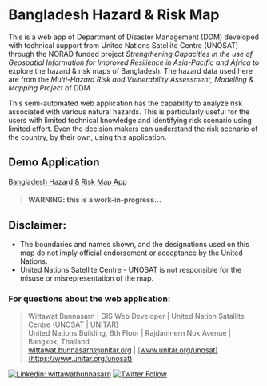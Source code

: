 # Bangladesh Hazard & Risk Map

This is a web app of Department of Disaster Management (DDM) developed with technical support from United Nations Satellite Centre (UNOSAT) through the NORAD funded project *Strengthening Capacities in the use of Geospatial Information for Improved Resilience in Asia-Pacific and Africa* to explore the hazard & risk maps of Bangladesh. The hazard data used here are from the *Multi-Hazard Risk and Vulnerability Assessment, Modelling & Mapping Project* of DDM.

This semi-automated web application has the capability to analyze risk associated with various natural hazards. This is particularly useful for the users with limited technical knowledge and identifying risk scenario using limited effort. Even the decision makers can understand the risk scenario of the country, by their own, using this application.

## Demo Application
[Bangladesh Hazard & Risk Map App](https://unosat-geodrr.cern.ch/apps/BGD/hazard-risk/)
> #### WARNING: this is a work-in-progress...

## Disclaimer:
- The boundaries and names shown, and the designations used on this map do not imply official endorsement or acceptance by the United Nations.
- United Nations Satellite Centre - UNOSAT is not responsible for the misuse or misrepresentation of the map.

### For questions about the web application:
> Wittawat Bunnasarn | GIS Web Developer | United Nation Satallite Centre (UNOSAT | UNITAR)\
> United Nations Building, 6th Floor | Rajdamnern Nok Avenue | Bangkok, Thailand\
> [wittawat.bunnasarn@unitar.org](mailto:wittawat.bunnasarn@unitar.org) | [www.unitar.org/unosat](https://www.unitar.org/unosat)

<!-- markdown-link-check-disable -->
[![Linkedin: wittawatbunnasarn](https://img.shields.io/badge/-Wittawat%20Bunnasarn-blue?style=flat-square&logo=Linkedin&logoColor=white&link=https://www.linkedin.com/in/wittawatbunnasarn/)](https://www.linkedin.com/in/wittawatbunnasarn/)
[![Twitter Follow](https://img.shields.io/twitter/follow/aon_wittawat?label=Follow)](https://twitter.com/aon_wittawat)
<!-- markdown-link-check-enable -->